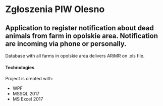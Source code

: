 # Zgłoszenia PIW Olesno

## Application to register notification about dead animals from farm in opolskie area. Notification are incoming via phone or personally.
Database with all farms in opolskie area delivers ARiMR on .xls file. 

#### Technologies
Project is created with:
* WPF
* MSSQL 2017
* MS Excel 2017

